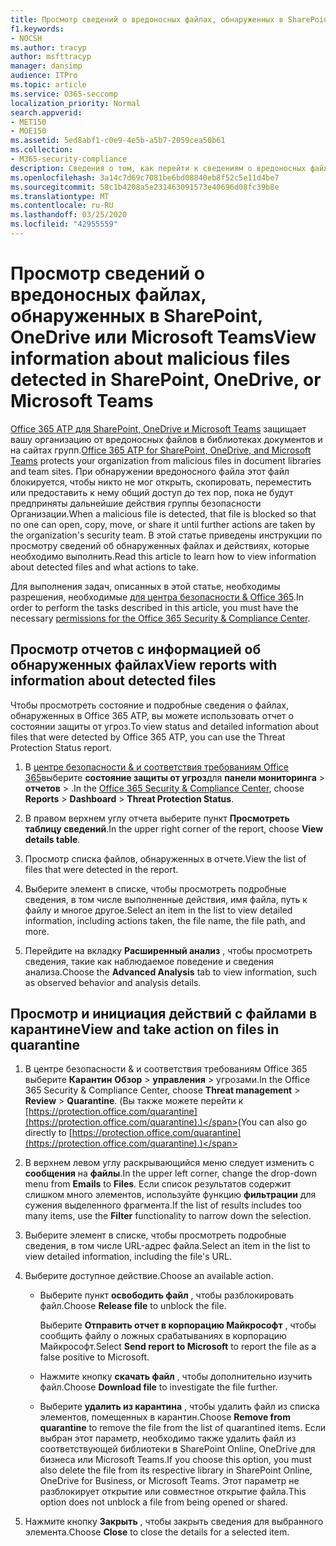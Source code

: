 ```yaml
---
title: Просмотр сведений о вредоносных файлах, обнаруженных в SharePoint, OneDrive или Microsoft Teams
f1.keywords:
- NOCSH
ms.author: tracyp
author: msfttracyp
manager: dansimp
audience: ITPro
ms.topic: article
ms.service: O365-seccomp
localization_priority: Normal
search.appverid:
- MET150
- MOE150
ms.assetid: 5ed8abf1-c0e9-4e5b-a5b7-2059cea50b61
ms.collection:
- M365-security-compliance
description: Сведения о том, как перейти к сведениям о вредоносных файлах, обнаруженных в SharePoint, OneDrive или Teams, а также о том, как выполнять действия с этими файлами.
ms.openlocfilehash: 3a14c7d69c7081be6bd08840eb8f52c5e11d4be7
ms.sourcegitcommit: 58c1b4208a5e231463091573e40696d08fc39b8e
ms.translationtype: MT
ms.contentlocale: ru-RU
ms.lasthandoff: 03/25/2020
ms.locfileid: "42955559"
---
```

# <a name="view-information-about-malicious-files-detected-in-sharepoint-onedrive-or-microsoft-teams"></a><span data-ttu-id="66db8-103">Просмотр сведений о вредоносных файлах, обнаруженных в SharePoint, OneDrive или Microsoft Teams</span><span class="sxs-lookup"><span data-stu-id="66db8-103">View information about malicious files detected in SharePoint, OneDrive, or Microsoft Teams</span></span>

<span data-ttu-id="66db8-104">[Office 365 ATP для SharePoint, OneDrive и Microsoft Teams](atp-for-spo-odb-and-teams.md) защищает вашу организацию от вредоносных файлов в библиотеках документов и на сайтах групп.</span><span class="sxs-lookup"><span data-stu-id="66db8-104">[Office 365 ATP for SharePoint, OneDrive, and Microsoft Teams](atp-for-spo-odb-and-teams.md) protects your organization from malicious files in document libraries and team sites.</span></span> <span data-ttu-id="66db8-105">При обнаружении вредоносного файла этот файл блокируется, чтобы никто не мог открыть, скопировать, переместить или предоставить к нему общий доступ до тех пор, пока не будут предприняты дальнейшие действия группы безопасности Организации.</span><span class="sxs-lookup"><span data-stu-id="66db8-105">When a malicious file is detected, that file is blocked so that no one can open, copy, move, or share it until further actions are taken by the organization's security team.</span></span> <span data-ttu-id="66db8-106">В этой статье приведены инструкции по просмотру сведений об обнаруженных файлах и действиях, которые необходимо выполнить.</span><span class="sxs-lookup"><span data-stu-id="66db8-106">Read this article to learn how to view information about detected files and what actions to take.</span></span> 

<span data-ttu-id="66db8-107">Для выполнения задач, описанных в этой статье, необходимы разрешения, необходимые [для центра безопасности &amp; Office 365](permissions-in-the-security-and-compliance-center.md).</span><span class="sxs-lookup"><span data-stu-id="66db8-107">In order to perform the tasks described in this article, you must have the necessary [permissions for the Office 365 Security &amp; Compliance Center](permissions-in-the-security-and-compliance-center.md).</span></span> 
  
## <a name="view-reports-with-information-about-detected-files"></a><span data-ttu-id="66db8-108">Просмотр отчетов с информацией об обнаруженных файлах</span><span class="sxs-lookup"><span data-stu-id="66db8-108">View reports with information about detected files</span></span>

<span data-ttu-id="66db8-109">Чтобы просмотреть состояние и подробные сведения о файлах, обнаруженных в Office 365 ATP, вы можете использовать отчет о состоянии защиты от угроз.</span><span class="sxs-lookup"><span data-stu-id="66db8-109">To view status and detailed information about files that were detected by Office 365 ATP, you can use the Threat Protection Status report.</span></span>
  
1. <span data-ttu-id="66db8-110">В [центре безопасности &amp; и соответствия требованиям Office 365](https://protection.office.com)выберите **состояние защиты от угроз**для **панели мониторинга** \> **отчетов** \> .</span><span class="sxs-lookup"><span data-stu-id="66db8-110">In the [Office 365 Security &amp; Compliance Center](https://protection.office.com), choose **Reports** \> **Dashboard** \> **Threat Protection Status**.</span></span>
    
2. <span data-ttu-id="66db8-111">В правом верхнем углу отчета выберите пункт **Просмотреть таблицу сведений**.</span><span class="sxs-lookup"><span data-stu-id="66db8-111">In the upper right corner of the report, choose **View details table**.</span></span>
    
3. <span data-ttu-id="66db8-112">Просмотр списка файлов, обнаруженных в отчете.</span><span class="sxs-lookup"><span data-stu-id="66db8-112">View the list of files that were detected in the report.</span></span>
    
4. <span data-ttu-id="66db8-113">Выберите элемент в списке, чтобы просмотреть подробные сведения, в том числе выполненные действия, имя файла, путь к файлу и многое другое.</span><span class="sxs-lookup"><span data-stu-id="66db8-113">Select an item in the list to view detailed information, including actions taken, the file name, the file path, and more.</span></span>
    
5. <span data-ttu-id="66db8-114">Перейдите на вкладку **Расширенный анализ** , чтобы просмотреть сведения, такие как наблюдаемое поведение и сведения анализа.</span><span class="sxs-lookup"><span data-stu-id="66db8-114">Choose the **Advanced Analysis** tab to view information, such as observed behavior and analysis details.</span></span> 
  
## <a name="view-and-take-action-on-files-in-quarantine"></a><span data-ttu-id="66db8-115">Просмотр и инициация действий с файлами в карантине</span><span class="sxs-lookup"><span data-stu-id="66db8-115">View and take action on files in quarantine</span></span>

1. <span data-ttu-id="66db8-116">В центре безопасности &amp; и соответствия требованиям Office 365 выберите **Карантин** **Обзор** \> **управления** \> угрозами.</span><span class="sxs-lookup"><span data-stu-id="66db8-116">In the Office 365 Security &amp; Compliance Center, choose **Threat management** \> **Review** \> **Quarantine**.</span></span> <span data-ttu-id="66db8-117">(Вы также можете перейти к [https://protection.office.com/quarantine](https://protection.office.com/quarantine).)</span><span class="sxs-lookup"><span data-stu-id="66db8-117">(You can also go directly to [https://protection.office.com/quarantine](https://protection.office.com/quarantine).)</span></span>
    
2. <span data-ttu-id="66db8-118">В верхнем левом углу раскрывающийся меню следует изменить с **сообщения** на **файлы**.</span><span class="sxs-lookup"><span data-stu-id="66db8-118">In the upper left corner, change the drop-down menu from **Emails** to **Files**.</span></span> <span data-ttu-id="66db8-119">Если список результатов содержит слишком много элементов, используйте функцию **фильтрации** для сужения выделенного фрагмента.</span><span class="sxs-lookup"><span data-stu-id="66db8-119">If the list of results includes too many items, use the **Filter** functionality to narrow down the selection.</span></span>
    
3. <span data-ttu-id="66db8-120">Выберите элемент в списке, чтобы просмотреть подробные сведения, в том числе URL-адрес файла.</span><span class="sxs-lookup"><span data-stu-id="66db8-120">Select an item in the list to view detailed information, including the file's URL.</span></span>
    
4. <span data-ttu-id="66db8-121">Выберите доступное действие.</span><span class="sxs-lookup"><span data-stu-id="66db8-121">Choose an available action.</span></span>
    
    - <span data-ttu-id="66db8-122">Выберите пункт **освободить файл** , чтобы разблокировать файл.</span><span class="sxs-lookup"><span data-stu-id="66db8-122">Choose **Release file** to unblock the file.</span></span> 

      <span data-ttu-id="66db8-123">Выберите **Отправить отчет в корпорацию Майкрософт** , чтобы сообщить файлу о ложных срабатываниях в корпорацию Майкрософт.</span><span class="sxs-lookup"><span data-stu-id="66db8-123">Select **Send report to Microsoft** to report the file as a false positive to Microsoft.</span></span> 

    - <span data-ttu-id="66db8-124">Нажмите кнопку **скачать файл** , чтобы дополнительно изучить файл.</span><span class="sxs-lookup"><span data-stu-id="66db8-124">Choose **Download file** to investigate the file further.</span></span> 

    - <span data-ttu-id="66db8-125">Выберите **удалить из карантина** , чтобы удалить файл из списка элементов, помещенных в карантин.</span><span class="sxs-lookup"><span data-stu-id="66db8-125">Choose **Remove from quarantine** to remove the file from the list of quarantined items.</span></span> <span data-ttu-id="66db8-126">Если выбран этот параметр, необходимо также удалить файл из соответствующей библиотеки в SharePoint Online, OneDrive для бизнеса или Microsoft Teams.</span><span class="sxs-lookup"><span data-stu-id="66db8-126">If you choose this option, you must also delete the file from its respective library in SharePoint Online, OneDrive for Business, or Microsoft Teams.</span></span> <span data-ttu-id="66db8-127">Этот параметр не разблокирует открытие или совместное открытие файла.</span><span class="sxs-lookup"><span data-stu-id="66db8-127">This option does not unblock a file from being opened or shared.</span></span> 
    
5. <span data-ttu-id="66db8-128">Нажмите кнопку **Закрыть** , чтобы закрыть сведения для выбранного элемента.</span><span class="sxs-lookup"><span data-stu-id="66db8-128">Choose **Close** to close the details for a selected item.</span></span> 
  
  

